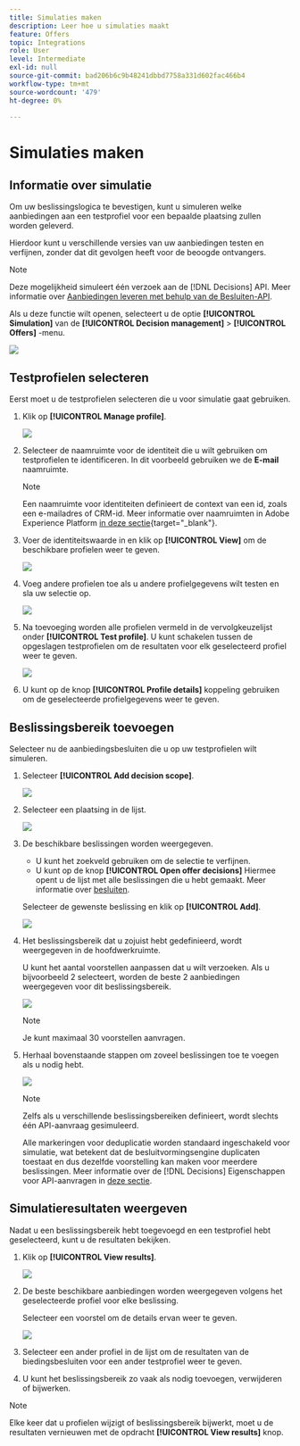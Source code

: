 ```yaml
---
title: Simulaties maken
description: Leer hoe u simulaties maakt
feature: Offers
topic: Integrations
role: User
level: Intermediate
exl-id: null
source-git-commit: bad206b6c9b48241dbbd7758a331d602fac466b4
workflow-type: tm+mt
source-wordcount: '479'
ht-degree: 0%

---
```



# Simulaties maken

## Informatie over simulatie

Om uw beslissingslogica te bevestigen, kunt u simuleren welke aanbiedingen aan een testprofiel voor een bepaalde plaatsing zullen worden geleverd.

<!--Simulation allows you to view the results of offer decisions as a selected profile.-->

Hierdoor kunt u verschillende versies van uw aanbiedingen testen en verfijnen, zonder dat dit gevolgen heeft voor de beoogde ontvangers.

>[!NOTE]
>
>Deze mogelijkheid simuleert één verzoek aan de [!DNL Decisions] API. Meer informatie over [Aanbiedingen leveren met behulp van de Besluiten-API](../api-reference/decisions-api/deliver-offers.md).

Als u deze functie wilt openen, selecteert u de optie **[!UICONTROL Simulation]** van de **[!UICONTROL Decision management]** > **[!UICONTROL Offers]** -menu.

![](../../assets/offers_simulation-tab.png)

<!--
➡️ [Discover this feature in video](#video)
-->

## Testprofielen selecteren

Eerst moet u de testprofielen selecteren die u voor simulatie gaat gebruiken.

1. Klik op **[!UICONTROL Manage profile]**.

   ![](../../assets/offers_simulation-manage-profile.png)

1. Selecteer de naamruimte voor de identiteit die u wilt gebruiken om testprofielen te identificeren. In dit voorbeeld gebruiken we de **E-mail** naamruimte.

   >[!NOTE]
   >
   >Een naamruimte voor identiteiten definieert de context van een id, zoals een e-mailadres of CRM-id. Meer informatie over naamruimten in Adobe Experience Platform [in deze sectie](../../get-started-identity.md){target=&quot;_blank&quot;}.

1. Voer de identiteitswaarde in en klik op **[!UICONTROL View]** om de beschikbare profielen weer te geven.

   ![](../../assets/offers_simulation-add-profile.png)

1. Voeg andere profielen toe als u andere profielgegevens wilt testen en sla uw selectie op.

   ![](../../assets/offers_simulation-save-profiles.png)

1. Na toevoeging worden alle profielen vermeld in de vervolgkeuzelijst onder **[!UICONTROL Test profile]**. U kunt schakelen tussen de opgeslagen testprofielen om de resultaten voor elk geselecteerd profiel weer te geven.

   ![](../../assets/offers_simulation-saved-profiles.png)

1. U kunt op de knop **[!UICONTROL Profile details]** koppeling gebruiken om de geselecteerde profielgegevens weer te geven.

<!--Learn more on [selecting test profiles](preview.md#select-test-profiles)-->

## Beslissingsbereik toevoegen

Selecteer nu de aanbiedingsbesluiten die u op uw testprofielen wilt simuleren.

1. Selecteer **[!UICONTROL Add decision scope]**.

   ![](../../assets/offers_simulation-add-decision.png)

1. Selecteer een plaatsing in de lijst.

   ![](../../assets/offers_simulation-add-decision-scope.png)

1. De beschikbare beslissingen worden weergegeven.

   * U kunt het zoekveld gebruiken om de selectie te verfijnen.
   * U kunt op de knop **[!UICONTROL Open offer decisions]** Hiermee opent u de lijst met alle beslissingen die u hebt gemaakt. Meer informatie over [besluiten](create-offer-activities.md).

   Selecteer de gewenste beslissing en klik op **[!UICONTROL Add]**.

   ![](../../assets/offers_simulation-add-decision-scope-add.png)

1. Het beslissingsbereik dat u zojuist hebt gedefinieerd, wordt weergegeven in de hoofdwerkruimte.

   U kunt het aantal voorstellen aanpassen dat u wilt verzoeken. Als u bijvoorbeeld 2 selecteert, worden de beste 2 aanbiedingen weergegeven voor dit beslissingsbereik.

   ![](../../assets/offers_simulation-request-offer.png)

   >[!NOTE]
   >
   >Je kunt maximaal 30 voorstellen aanvragen.

1. Herhaal bovenstaande stappen om zoveel beslissingen toe te voegen als u nodig hebt.

   ![](../../assets/offers_simulation-add-more-decisions.png)

   >[!NOTE]
   >
   >Zelfs als u verschillende beslissingsbereiken definieert, wordt slechts één API-aanvraag gesimuleerd.
   >
   >Alle markeringen voor deduplicatie worden standaard ingeschakeld voor simulatie, wat betekent dat de besluitvormingsengine duplicaten toestaat en dus dezelfde voorstelling kan maken voor meerdere beslissingen. Meer informatie over de [!DNL Decisions] Eigenschappen voor API-aanvragen in [deze sectie](../api-reference/decisions-api/deliver-offers.md).

## Simulatieresultaten weergeven

Nadat u een beslissingsbereik hebt toegevoegd en een testprofiel hebt geselecteerd, kunt u de resultaten bekijken.

1. Klik op **[!UICONTROL View results]**.

   ![](../../assets/offers_simulation-view-results.png)

1. De beste beschikbare aanbiedingen worden weergegeven volgens het geselecteerde profiel voor elke beslissing.

   Selecteer een voorstel om de details ervan weer te geven.

   ![](../../assets/offers_simulation-offer-details.png)

1. Selecteer een ander profiel in de lijst om de resultaten van de biedingsbesluiten voor een ander testprofiel weer te geven.

1. U kunt het beslissingsbereik zo vaak als nodig toevoegen, verwijderen of bijwerken.

>[!NOTE]
>
>Elke keer dat u profielen wijzigt of beslissingsbereik bijwerkt, moet u de resultaten vernieuwen met de opdracht **[!UICONTROL View results]** knop.

<!--Questions

* Is it recommended to first select profiles or first add decision scopes?
* What does Request offer changes?
* Nothing displays when I click View results? Can't see any score...
* What's the typical example? i.e. how many decisions do you select, and how do you compare scores?
* What do you learn from simulation? i.e. if I selected 2 decisions and I compare the scores, which one is better or should I use for my customers?
* Is there a way to create relevant test profiles?
* Error on Profile details link.
* Is there a tutorial planned to be released?
* Why still a big red frame when no profile is found?

## Tutorial video {#video}

>[!NOTE]
>
>This video applies to the Offer Decisioning application service built on Adobe Experience Platform. However, it provides generic guidance to use Offer in the context of Journey Optimizer.

>[!VIDEO](https://video.tv.adobe.com/v/329606?quality=12)
-->